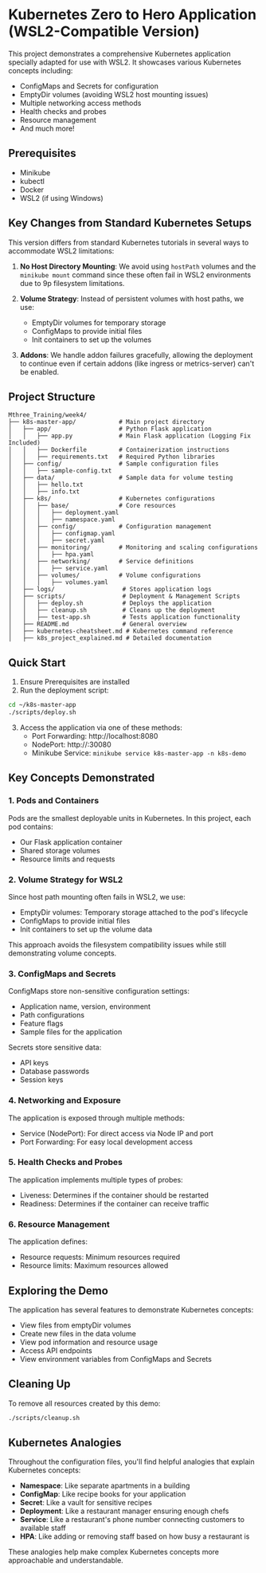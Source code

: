 # Kubernetes Zero to Hero Application (WSL2-Compatible Version)

This project demonstrates a comprehensive Kubernetes application specially adapted for use with WSL2. It showcases various Kubernetes concepts including:

- ConfigMaps and Secrets for configuration
- EmptyDir volumes (avoiding WSL2 host mounting issues)
- Multiple networking access methods
- Health checks and probes
- Resource management
- And much more!

## Prerequisites

- Minikube
- kubectl
- Docker
- WSL2 (if using Windows)

## Key Changes from Standard Kubernetes Setups

This version differs from standard Kubernetes tutorials in several ways to accommodate WSL2 limitations:

1. **No Host Directory Mounting**: We avoid using `hostPath` volumes and the `minikube mount` command since these often fail in WSL2 environments due to 9p filesystem limitations.

2. **Volume Strategy**: Instead of persistent volumes with host paths, we use:
   - EmptyDir volumes for temporary storage
   - ConfigMaps to provide initial files
   - Init containers to set up the volumes

3. **Addons**: We handle addon failures gracefully, allowing the deployment to continue even if certain addons (like ingress or metrics-server) can't be enabled.

## Project Structure

```
Mthree_Training/week4/
├── k8s-master-app/            # Main project directory
│   ├── app/                   # Python Flask application
│   │   ├── app.py             # Main Flask application (Logging Fix Included)
│   │   ├── Dockerfile         # Containerization instructions
│   │   ├── requirements.txt   # Required Python libraries
│   ├── config/                # Sample configuration files
│   │   ├── sample-config.txt
│   ├── data/                  # Sample data for volume testing
│   │   ├── hello.txt
│   │   ├── info.txt
│   ├── k8s/                   # Kubernetes configurations
│   │   ├── base/              # Core resources
│   │   │   ├── deployment.yaml
│   │   │   ├── namespace.yaml
│   │   ├── config/            # Configuration management
│   │   │   ├── configmap.yaml
│   │   │   ├── secret.yaml
│   │   ├── monitoring/        # Monitoring and scaling configurations
│   │   │   ├── hpa.yaml
│   │   ├── networking/        # Service definitions
│   │   │   ├── service.yaml
│   │   ├── volumes/           # Volume configurations
│   │   │   ├── volumes.yaml
│   ├── logs/                   # Stores application logs
│   ├── scripts/                # Deployment & Management Scripts
│   │   ├── deploy.sh           # Deploys the application
│   │   ├── cleanup.sh          # Cleans up the deployment
│   │   ├── test-app.sh         # Tests application functionality
│   ├── README.md               # General overview
│   ├── kubernetes-cheatsheet.md # Kubernetes command reference
│   ├── k8s_project_explained.md # Detailed documentation 
```

## Quick Start

1. Ensure Prerequisites are installed
2. Run the deployment script:

```bash
cd ~/k8s-master-app
./scripts/deploy.sh
```

3. Access the application via one of these methods:
   - Port Forwarding: http://localhost:8080
   - NodePort: http://<minikube-ip>:30080
   - Minikube Service: `minikube service k8s-master-app -n k8s-demo`

## Key Concepts Demonstrated

### 1. Pods and Containers

Pods are the smallest deployable units in Kubernetes. In this project, each pod contains:
- Our Flask application container
- Shared storage volumes
- Resource limits and requests

### 2. Volume Strategy for WSL2

Since host path mounting often fails in WSL2, we use:
- EmptyDir volumes: Temporary storage attached to the pod's lifecycle
- ConfigMaps to provide initial files
- Init containers to set up the volume data

This approach avoids the filesystem compatibility issues while still demonstrating volume concepts.

### 3. ConfigMaps and Secrets

ConfigMaps store non-sensitive configuration settings:
- Application name, version, environment
- Path configurations
- Feature flags
- Sample files for the application

Secrets store sensitive data:
- API keys
- Database passwords
- Session keys

### 4. Networking and Exposure

The application is exposed through multiple methods:
- Service (NodePort): For direct access via Node IP and port
- Port Forwarding: For easy local development access

### 5. Health Checks and Probes

The application implements multiple types of probes:
- Liveness: Determines if the container should be restarted
- Readiness: Determines if the container can receive traffic

### 6. Resource Management

The application defines:
- Resource requests: Minimum resources required
- Resource limits: Maximum resources allowed

## Exploring the Demo

The application has several features to demonstrate Kubernetes concepts:
- View files from emptyDir volumes
- Create new files in the data volume
- View pod information and resource usage
- Access API endpoints
- View environment variables from ConfigMaps and Secrets

## Cleaning Up

To remove all resources created by this demo:

```bash
./scripts/cleanup.sh
```

## Kubernetes Analogies

Throughout the configuration files, you'll find helpful analogies that explain Kubernetes concepts:

- **Namespace**: Like separate apartments in a building
- **ConfigMap**: Like recipe books for your application
- **Secret**: Like a vault for sensitive recipes
- **Deployment**: Like a restaurant manager ensuring enough chefs
- **Service**: Like a restaurant's phone number connecting customers to available staff
- **HPA**: Like adding or removing staff based on how busy a restaurant is

These analogies help make complex Kubernetes concepts more approachable and understandable.
